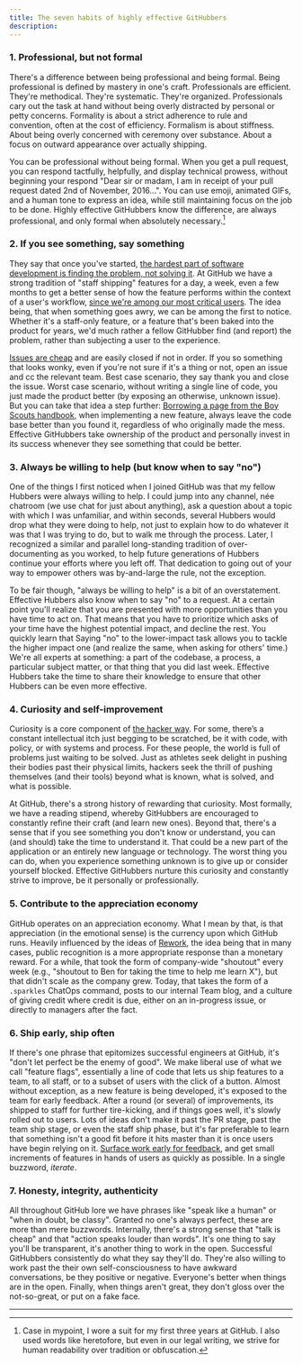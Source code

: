 ```yaml
---
title: The seven habits of highly effective GitHubbers
description:
---
```


### 1. Professional, but not formal

There's a difference between being professional and being formal. Being professional is defined by mastery in one's craft. Professionals are efficient. They're methodical. They're systematic. They're organized. Professionals cary out the task at hand without being overly distracted by personal or petty concerns. Formality is about a strict adherence to rule and convention, often at the cost of efficiency. Formalism is about stiffness. About being overly concerned with ceremony over substance. About a focus on outward appearance over actually shipping.

You can be professional without being formal. When you get a pull request, you can respond tactfully, helpfully, and display technical prowess, without beginning your respond "Dear sir or madam, I am in receipt of your pull request dated 2nd of November, 2016...". You can use emoji, animated GIFs, and a human tone to express an idea, while still maintaining focus on the job to be done. Highly effective GitHubbers know the difference, are always professional, and only formal when absolutely necessary.[^suit]

### 2. If you see something, say something

They say that once you've started, [the hardest part of software development is finding the problem, not solving it](https://en.wikipedia.org/wiki/Linus%27s_Law). At GitHub we have a strong tradition of "staff shipping" features for a day, a week, even a few months to get a better sense of how the feature performs within the context of a user's workflow, [since we're among our most critical users](http://ben.balter.com/2016/08/22/ten-ways-to-make-a-product-great/#drink-your-own-champagne). The idea being, that when something goes awry, we can be among the first to notice. Whether it's a staff-only feature, or a feature that's been baked into the product for years, we'd much rather a fellow GitHubber find (and report) the problem, rather than subjecting a user to the experience.

[Issues are cheap](http://ben.balter.com/2014/11/06/rules-of-communicating-at-github/#nobody-gets-fired-for-delbuying-ibmdel-opening-an-issue) and are easily closed if not in order. If you so something that looks wonky, even if you're not sure if it's a thing or not, open an issue and cc the relevant team. Best case scenario, they say thank you and close the issue. Worst case scenario, without writing a single line of code, you just made the product better (by exposing an otherwise, unknown issue). But you can take that idea a step further: [Borrowing a page from the Boy Scouts handbook](http://programmer.97things.oreilly.com/wiki/index.php/The_Boy_Scout_Rule), when implementing a new feature, always leave the code base better than you found it, regardless of who originally made the mess. Effective GitHubbers take ownership of the product and personally invest in its success whenever they see something that could be better.

### 3. Always be willing to help (but know when to say "no")

One of the things I first noticed when I joined GitHub was that my fellow Hubbers were always willing to help. I could jump into any channel, née chatroom (we use chat for just about anything), ask a question about a topic with which I was unfamiliar, and within seconds, several Hubbers would drop what they were doing to help, not just to explain how to do whatever it was that I was trying to do, but to walk me through the process. Later, I recognized a similar and parallel long-standing tradition of over-documenting as you worked, to help future generations of Hubbers continue your efforts where you left off. That dedication to going out of your way to empower others was by-and-large the rule, not the exception.

To be fair though, "always be willing to help" is a bit of an overstatement. Effective Hubbers also know when to say "no" to a request. At a certain point you'll realize that you are presented with more opportunities than you have time to act on. That means that you have to prioritize which asks of your time have the highest potential impact, and decline the rest. You quickly learn that Saying "no" to the lower-impact task allows you to tackle the higher impact one (and realize the same, when asking for others' time.) We're all experts at something: a part of the codebase, a process, a particular subject matter, or that thing that you did last week. Effective Hubbers take the time to share their knowledge to ensure that other Hubbers can be even more effective.

### 4. Curiosity and self-improvement

Curiosity is a core component of [the hacker way](http://ben.balter.com/2013/02/04/what-is-a-hacker/#the-hacker-way). For some, there’s a constant intellectual itch just begging to be scratched, be it with code, with policy, or with systems and process. For these people, the world is full of problems just waiting to be solved. Just as athletes seek delight in pushing their bodies past their physical limits, hackers seek the thrill of pushing themselves (and their tools) beyond what is known, what is solved, and what is possible.

At GitHub, there's a strong history of rewarding that curiosity. Most formally, we have a reading stipend, whereby GitHubbers are encouraged to constantly refine their craft (and learn new ones). Beyond that, there's a sense that if you see something you don't know or understand, you can (and should) take the time to understand it. That could be a new part of the application or an entirely new language or technology. The worst thing you can do, when you experience something unknown is to give up or consider yourself blocked. Effective GitHubbers nurture this curiosity and constantly strive to improve, be it personally or professionally.

### 5. Contribute to the appreciation economy

GitHub operates on an appreciation economy. What I mean by that, is that appreciation (in the emotional sense) is the currency upon which GitHub runs. Heavily influenced by the ideas of [Rework](https://www.amazon.com/dp/B002MUAJ2A/?tag=benbalter-20), the idea being that in many cases, public recognition is a more appropriate response than a monetary reward. For a while, that took the form of company-wide "shoutout" every week (e.g., "shoutout to Ben for taking the time to help me learn X"), but that didn't scale as the company grew. Today, that takes the form of a `.sparkles` ChatOps command, posts to our internal Team blog, and a culture of giving credit where credit is due, either on an in-progress issue, or directly to managers after the fact.

### 6. Ship early, ship often

If there's one phrase that epitomizes successful engineers at GitHub, it's "don't let perfect be the enemy of good". We make liberal use of what we call "feature flags", essentially a line of code that lets us ship features to a team, to all staff, or to a subset of users with the click of a button. Almost without exception, as a new feature is being developed, it's exposed to the team for early feedback. After a round (or several) of improvements, its shipped to staff for further tire-kicking, and if things goes well, it's slowly rolled out to users. Lots of ideas don't make it past the PR stage, past the team ship stage, or even the staff ship phase, but it's far preferable to learn that something isn't a good fit before it hits master than it is once users have begin relying on it. [Surface work early for feedback](http://ben.balter.com/2014/11/06/rules-of-communicating-at-github/#surface-work-early-for-feedback), and get small increments of features in hands of users as quickly as possible. In a single buzzword, *iterate*.

### 7. Honesty, integrity, authenticity

All throughout GitHub lore we have phrases like "speak like a human" or "when in doubt, be classy". Granted no one's always perfect, these are more than mere buzzwords. Internally, there's a strong sense that "talk is cheap" and that "action speaks louder than words". It's one thing to say you'll be transparent, it's another thing to work in the open. Successful GitHubbers consistently do what they say they'll do. They're also willing to work past the their own self-consciousness to have awkward conversations, be they positive or negative. Everyone's better when things are in the open. Finally, when things aren't great, they don't gloss over the not-so-great, or put on a fake face.

---

[^suit]: Case in mypoint, I wore a suit for my first three years at GitHub. I also used words like heretofore, but even in our legal writing, we strive for human readability over tradition or obfuscation.
